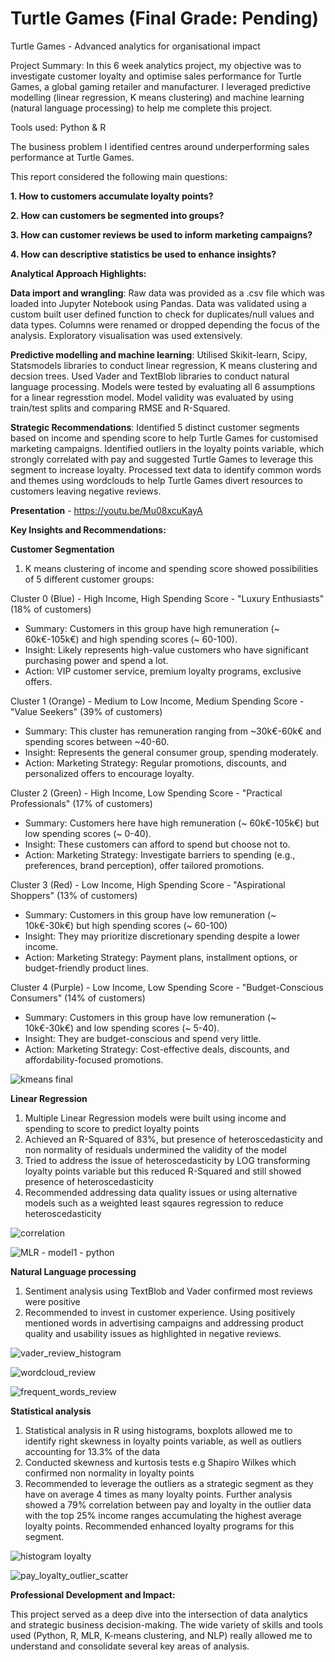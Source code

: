 # Turtle Games (Final Grade: Pending)
Turtle Games - Advanced analytics for organisational impact

Project Summary: In this 6 week analytics project, my objective was to investigate customer loyalty and optimise sales performance for Turtle Games,  a global gaming retailer and manufacturer. I leveraged predictive modelling (linear regression, K means clustering) and machine learning (natural language processing) to help me complete this project. 

Tools used: Python & R

The business problem I identified centres around underperforming sales performance at Turtle Games.

This report considered the following main questions:

**1. How to customers accumulate loyalty points?**

**2. How can customers be segmented into groups?**

**3. How can customer reviews be used to inform marketing campaigns?**

**4. How can descriptive statistics be used to enhance insights?**


**Analytical Approach Highlights:**

**Data import and wrangling**: Raw data was provided as a .csv file which was loaded into Jupyter Notebook using Pandas. Data was validated using a custom built user defined function to check for duplicates/null values and data types. Columns were renamed or dropped depending the focus of the analysis. Exploratory visualisation was used extensively.

**Predictive modelling and machine learning**: Utilised Skikit-learn, Scipy, Statsmodels libraries to conduct linear regression, K means clustering and decsion trees. Used Vader and TextBlob libraries to conduct natural language processing. Models were tested by evaluating all 6 assumptions for a linear regresstion model. Model validity was evaluated by using train/test splits and comparing RMSE and R-Squared.

**Strategic Recommendations**: Identified 5 distinct customer segments based on income and spending score to help Turtle Games for customised marketing campaigns. Identified outliers in the loyalty points variable, which strongly correlated with pay and suggested Turtle Games to leverage this segment to increase loyalty. Processed text data to identify common words and themes using wordclouds to help Turtle Games divert resources to customers leaving negative reviews.


**Presentation** - https://youtu.be/Mu08xcuKayA


**Key Insights and Recommendations:**


**Customer Segmentation**

1. K means clustering of income and spending score showed possibilities of 5 different customer groups:

Cluster 0 (Blue) - High Income, High Spending Score - "Luxury Enthusiasts" (18% of customers)
- Summary: Customers in this group have high remuneration (~ 60k€-105k€) and high spending scores (~ 60-100).
- Insight: Likely represents high-value customers who have significant purchasing power and spend a lot.
- Action: VIP customer service, premium loyalty programs, exclusive offers.

Cluster 1 (Orange) - Medium to Low Income, Medium Spending Score - "Value Seekers" (39% of customers)
- Summary: This cluster has remuneration ranging from ~30k€-60k€ and spending scores between ~40-60.
- Insight: Represents the general consumer group, spending moderately.
- Action: Marketing Strategy: Regular promotions, discounts, and personalized offers to encourage loyalty.

Cluster 2 (Green) - High Income, Low Spending Score - "Practical Professionals" (17% of customers)
- Summary: Customers here have high remuneration (~ 60k€-105k€) but low spending scores (~ 0-40).
- Insight: These customers can afford to spend but choose not to.
- Action: Marketing Strategy: Investigate barriers to spending (e.g., preferences, brand perception), offer tailored promotions.

Cluster 3 (Red) - Low Income, High Spending Score - "Aspirational Shoppers" (13% of customers)
- Summary: Customers in this group have low remuneration (~ 10k€-30k€) but high spending scores (~ 60-100)
- Insight: They may prioritize discretionary spending despite a lower income.
- Action: Marketing Strategy: Payment plans, installment options, or budget-friendly product lines.

Cluster 4 (Purple) - Low Income, Low Spending Score - "Budget-Conscious Consumers" (14% of customers)
- Summary: Customers in this group have low remuneration (~ 10k€-30k€) and low spending scores (~ 5-40).
- Insight: They are budget-conscious and spend very little.
- Action: Marketing Strategy: Cost-effective deals, discounts, and affordability-focused promotions.


![kmeans final](https://github.com/user-attachments/assets/0dd0ebec-0f87-4410-8013-10889b332f5a)


**Linear Regression**

1. Multiple Linear Regression models were built using income and spending to score to predict loyalty points
2. Achieved an R-Squared of 83%, but presence of heteroscedasticity and non normality of residuals undermined the validity of the model
3. Tried to address the issue of heteroscedasticity by LOG transforming loyalty points variable but this reduced R-Squared and still showed presence of heteroscedasticity
4. Recommended addressing data quality issues or using alternative models such as a weighted least sqaures regression to reduce heteroscedasticity


![correlation](https://github.com/user-attachments/assets/ef1806ff-dd61-4eff-9afe-45ef570859a0)

![MLR - model1 - python](https://github.com/user-attachments/assets/0fd8bed4-393b-41d7-bbbe-57a840168b5f)


**Natural Language processing** 

1. Sentiment analysis using TextBlob and Vader confirmed most reviews were positive
2. Recommended to invest in customer experience. Using positively mentioned words in advertising campaigns and addressing product quality and usability issues as highlighted in negative reviews.


![vader_review_histogram](https://github.com/user-attachments/assets/dc1716ba-0748-4384-80ce-256b20caa054)

![wordcloud_review](https://github.com/user-attachments/assets/96d53755-84d6-4773-98d6-b2e6f7d710dd)

![frequent_words_review](https://github.com/user-attachments/assets/3f7b06ba-3e6f-470b-9b4c-cdc6f5e7781b)


**Statistical analysis** 

1. Statistical analysis in R using histograms, boxplots allowed me to identify right skewness in loyalty points variable, as well as outliers accounting for 13.3% of the data
2. Conducted skewness and kurtosis tests e.g Shapiro Wilkes which confirmed non normality in loyalty points
3. Recommended to leverage the outliers as a strategic segment as they have on average 4 times as many loyalty points. Further analysis showed a 79% correlation between pay and loyalty in the outlier data with the top 25% income ranges accumulating the highest average loyalty points. Recommended enhanced loyalty programs for this segment.

![histogram loyalty](https://github.com/user-attachments/assets/925a72b6-c26c-4d7c-861c-13befd0cfb84)

![pay_loyalty_outlier_scatter](https://github.com/user-attachments/assets/7bdd7039-0c35-42b5-8160-0ba238899b8b)


**Professional Development and Impact:**

This project served as a deep dive into the intersection of data analytics and strategic business decision-making. The wide variety of skills and tools used (Python, R, MLR, K-means clustering, and NLP) really allowed me to understand and consolidate several key areas of analysis.
